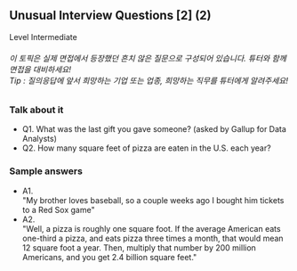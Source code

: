 ## Unusual Interview Questions [2] (2)
Level Intermediate
###### 이 토픽은 실제 면접에서 등장했던 흔치 않은 질문으로 구성되어 있습니다. 튜터와 함께 면접을 대비하세요!<br/>Tip : 질의응답에 앞서 희망하는 기업 또는 업종, 희망하는 직무를 튜터에게 알려주세요!

### Talk about it
- Q1. What was the last gift you gave someone? (asked by Gallup for Data Analysts)- Q2. How many square feet of pizza are eaten in the U.S. each year?
### Sample answers
- A1.  
"My brother loves baseball, so a couple weeks ago I bought him tickets to a Red Sox game"- A2.  
"Well, a pizza is roughly one square foot. If the average American eats one-third a pizza, and eats pizza three times a month, that would mean 12 square foot a year. Then, multiply that number by 200 million Americans, and you get 2.4 billion square feet."
